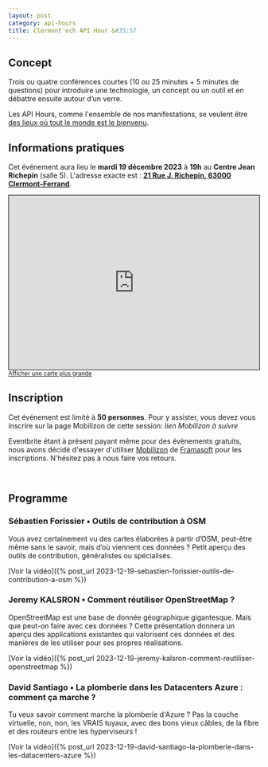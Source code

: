 ```yaml
---
layout: post
category: api-hours
title: Clermont'ech API Hour &#35;57
---
```


## Concept

Trois ou quatre conférences courtes (10 ou 25 minutes + 5 minutes de questions)
pour introduire une technologie, un concept ou un outil et en débattre ensuite
autour d’un verre.

Les API Hours, comme l'ensemble de nos manifestations, se veulent être [des
lieux où tout le monde est le bienvenu](/code-of-conduct.html).

## Informations pratiques

Cet événement aura lieu le **mardi 19 décembre 2023** à **19h** au **Centre Jean Richepin** (salle 5). L'adresse
exacte est : [**21 Rue J. Richepin, 63000 Clermont-Ferrand**](https://www.openstreetmap.org/#map=19/45.78186/3.08506).

<iframe width="100%" height="350" frameborder="0" scrolling="no" marginheight="0" marginwidth="0" src="https://www.openstreetmap.org/export/embed.html?bbox=3.0836096405982976%2C45.780990896595334%2C3.0871394276618958%2C45.78265381775845&amp;layer=mapnik&amp;marker=45.78182142810052%2C3.0853745341300964" style="border: 1px solid black"></iframe>
<br/><small><a href="https://www.openstreetmap.org/#map=19/45.75885/3.13007">Afficher une carte plus grande</a></small>
<br/>

## Inscription

Cet événement est limité à **50 personnes**.  Pour y assister, vous devez vous
inscrire sur la page Mobilizon de cette session:
*lien Mobilizon à suivre*

Eventbrite étant à présent payant même pour des évènements gratuits, nous avons
décidé d'essayer d'utiliser [Mobilizon](https://mobilizon.fr) de
[Framasoft](https://framasoft.org/) pour les inscriptions.
N'hésitez pas à nous faire vos retours.

<br/>

## Programme

### Sébastien Forissier • Outils de contribution à OSM

Vous avez certainement vu des cartes élaborées à partir d’OSM, peut-être
même sans le savoir, mais d’où viennent ces données ?
Petit aperçu des outils de contribution, généralistes ou spécialisés.

[Voir la vidéo]({% post_url 2023-12-19-sebastien-forissier-outils-de-contribution-a-osm %})


### Jeremy KALSRON • Comment réutiliser OpenStreetMap ?

OpenStreetMap est une base de donnée géographique gigantesque. 
Mais que peut-on faire avec ces données ? 
Cette présentation donnera un aperçu des applications existantes qui valorisent ces données 
et des manières de les utiliser pour ses propres réalisations.
    
[Voir la vidéo]({% post_url 2023-12-19-jeremy-kalsron-comment-reutiliser-openstreetmap %})

### David Santiago • La plomberie dans les Datacenters Azure : comment ça marche ?

Tu veux savoir comment marche la plomberie d'Azure ? 
Pas la couche virtuelle, non, non, les VRAIS tuyaux, avec des bons vieux câbles, 
de la fibre et des routeurs entre les hyperviseurs !

[Voir la vidéo]({% post_url 2023-12-19-david-santiago-la-plomberie-dans-les-datacenters-azure %})

